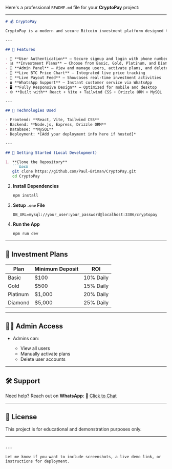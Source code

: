 Here's a professional `README.md` file for your **CryptoPay** project:

---

````markdown
# 💰 CryptoPay

CryptoPay is a modern and secure Bitcoin investment platform designed to offer users a seamless experience investing in cryptocurrency. Built with a sleek black and yellow theme, the platform provides a range of investment plans, real-time BTC data, and a powerful admin dashboard.

---

## 🚀 Features

- 🔐 **User Authentication** – Secure signup and login with phone number verification
- 📊 **Investment Plans** – Choose from Basic, Gold, Platinum, and Diamond packages
- 🧠 **Admin Panel** – View and manage users, activate plans, and delete accounts
- 💸 **Live BTC Price Chart** – Integrated live price tracking
- 🧾 **Live Payout Feed** – Showcases real-time investment activities
- ☎️ **WhatsApp Support** – Instant customer service via WhatsApp
- 🖥️ **Fully Responsive Design** – Optimized for mobile and desktop
- 🌐 **Built with** React + Vite + Tailwind CSS + Drizzle ORM + MySQL

---

## 🧪 Technologies Used

- Frontend: **React, Vite, Tailwind CSS**
- Backend: **Node.js, Express, Drizzle ORM**
- Database: **MySQL**
- Deployment: *[Add your deployment info here if hosted]*

---

## 📝 Getting Started (Local Development)

1. **Clone the Repository**
   ```bash
   git clone https://github.com/Paul-Briman/CryptoPay.git
   cd CryptoPay
````

2. **Install Dependencies**

   ```bash
   npm install
   ```

3. **Setup `.env` File**

   ```
   DB_URL=mysql://your_user:your_password@localhost:3306/cryptopay
   ```

4. **Run the App**

   ```bash
   npm run dev
   ```

---

## 💼 Investment Plans

| Plan     | Minimum Deposit | ROI       |
| -------- | --------------- | --------- |
| Basic    | \$100           | 10% Daily |
| Gold     | \$500           | 15% Daily |
| Platinum | \$1,000         | 20% Daily |
| Diamond  | \$5,000         | 25% Daily |

---

## 🧑‍💻 Admin Access

* Admins can:

  * View all users
  * Manually activate plans
  * Delete user accounts

---

## 🛠 Support

Need help? Reach out on **WhatsApp**:
📱 [Click to Chat](https://wa.me/18653565182)

---

## 📄 License

This project is for educational and demonstration purposes only.

---

```

---

Let me know if you want to include screenshots, a live demo link, or instructions for deployment.
```
